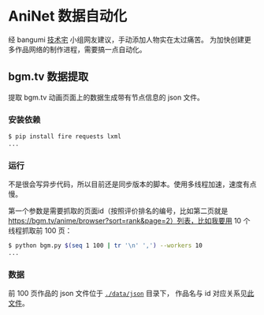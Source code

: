# AniNet 数据自动化

经 bangumi [技术宅](https://bgm.tv/group/topic/358702)
小组网友建议，手动添加人物实在太过痛苦。
为加快创建更多作品网络的制作进程，需要搞一点自动化。

## bgm.tv 数据提取

提取 bgm.tv 动画页面上的数据生成带有节点信息的 json 文件。

### 安装依赖

```bash
$ pip install fire requests lxml
...
```

### 运行

不是很会写异步代码，所以目前还是同步版本的脚本。使用多线程加速，速度有点慢。

第一个参数是需要抓取的页面id（按照评价排名的编号，比如第二页就是 https://bgm.tv/anime/browser?sort=rank&page=2）列表，比如我要用 10 个线程抓取前 100 页：

```bash
$ python bgm.py $(seq 1 100 | tr '\n' ',') --workers 10
...
```

### 数据

前 100 页作品的 json 文件位于 [`./data/json`](./data/json) 目录下，
作品名与 id 对应关系见[此文件](./data/bgm.json)。
